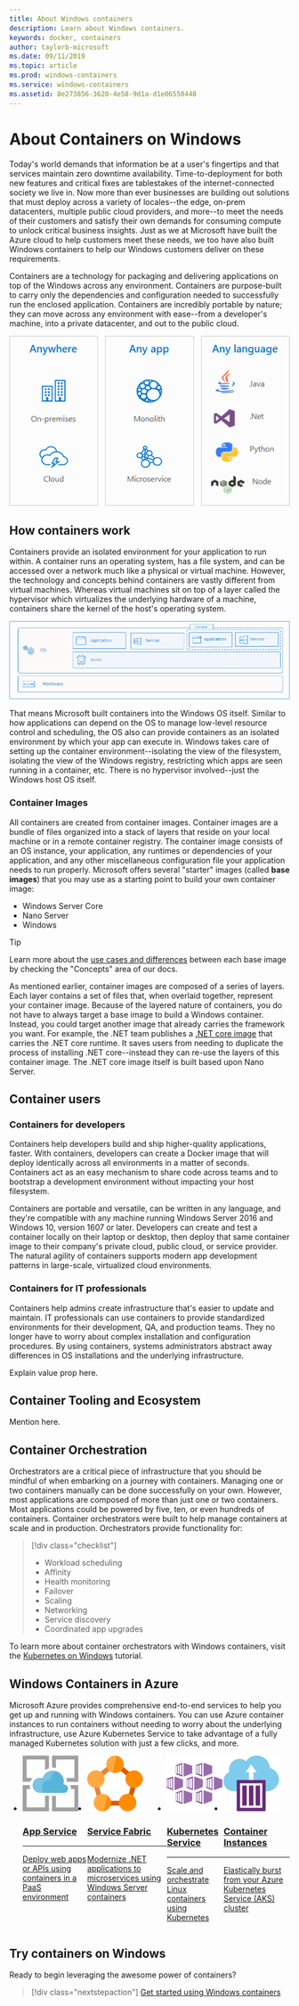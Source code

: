 ```yaml
---
title: About Windows containers
description: Learn about Windows containers.
keywords: docker, containers
author: taylorb-microsoft
ms.date: 09/11/2019
ms.topic: article
ms.prod: windows-containers
ms.service: windows-containers
ms.assetid: 8e273856-3620-4e58-9d1a-d1e06550448
---
```

# About Containers on Windows

Today's world demands that information be at a user's fingertips and that services maintain zero downtime availability. Time-to-deployment for both new features and critical fixes are tablestakes of the internet-connected society we live in. Now more than ever businesses are building out solutions that must deploy across a variety of locales--the edge, on-prem datacenters, multiple public cloud providers, and more--to meet the needs of their customers and satisfy their own demands for consuming compute to unlock critical business insights. Just as we at Microsoft have built the Azure cloud to help customers meet these needs, we too have also built Windows containers to help our Windows customers deliver on these requirements.

Containers are a technology for packaging and delivering applications on top of the Windows across any environment. Containers are purpose-built to carry only the dependencies and configuration needed to successfully run the enclosed application. Containers are incredibly portable by nature; they can move across any environment with ease--from a developer's machine, into a private datacenter, and out to the public cloud.

![](media/about-3-box.png)


## How containers work

Containers provide an isolated environment for your application to run within. A container runs an operating system, has a file system, and can be accessed over a network much like a physical or virtual machine. However, the technology and concepts behind containers are vastly different from virtual machines. Whereas virtual machines sit on top of a layer called the hypervisor which virtualizes the underlying hardware of a machine, containers share the kernel of the host's operating system.

![](media/container-arch.png)

That means Microsoft built containers into the Windows OS itself. Similar to how applications can depend on the OS to manage low-level resource control and scheduling, the OS also can provide containers as an isolated environment by which your app can execute in. Windows takes care of setting up the container environment--isolating the view of the filesystem, isolating the view of the Windows registry, restricting which apps are seen running in a container, etc. There is no hypervisor involved--just the Windows host OS itself.

### Container Images

All containers are created from container images. Container images are a bundle of files organized into a stack of layers that reside on your local machine or in a remote container registry. The container image consists of an OS instance, your application, any runtimes or dependencies of your application, and any other miscellaneous configuration file your application needs to run properly. Microsoft offers several "starter" images (called **base images**) that you may use as a starting point to build your own container image:

* Windows Server Core
* Nano Server
* Windows

> [!TIP]
> Learn more about the [use cases and differences]() between each base image by checking the "Concepts" area of our docs.

As mentioned earlier, container images are composed of a series of layers. Each layer contains a set of files that, when overlaid together, represent your container image. Because of the layered nature of containers, you do not have to always target a base image to build a Windows container. Instead, you could target another image that already carries the framework you want. For example, the .NET team publishes a [.NET core image](https://hub.docker.com/_/microsoft-dotnet-core) that carries the .NET core runtime. It saves users from needing to duplicate the process of installing .NET core--instead they can re-use the layers of this container image. The .NET core image itself is built based upon Nano Server.

## Container users

### Containers for developers

Containers help developers build and ship higher-quality applications, faster. With containers, developers can create a Docker image that will deploy identically across all environments in a matter of seconds. Containers act as an easy mechanism to share code across teams and to bootstrap a development environment without impacting your host filesystem.

Containers are portable and versatile, can be written in any language, and they're compatible with any machine running Windows Server 2016 and Windows 10, version 1607 or later. Developers can create and test a container locally on their laptop or desktop, then deploy that same container image to their company's private cloud, public cloud, or service provider. The natural agility of containers supports modern app development patterns in large-scale, virtualized cloud environments.

### Containers for IT professionals

Containers help admins create infrastructure that's easier to update and maintain. IT professionals can use containers to provide standardized environments for their development, QA, and production teams. They no longer have to worry about complex installation and configuration procedures. By using containers, systems administrators abstract away differences in OS installations and the underlying infrastructure.

Explain value prop here.

## Container Tooling and Ecosystem

Mention here.

## Container Orchestration

Orchestrators are a critical piece of infrastructure that you should be mindful of when embarking on a journey with containers. Managing one or two containers manually can be done successfully on your own. However, most applications are composed of more than just one or two containers. Most applications could be powered by five, ten, or even hundreds of containers. Container orchestrators were built to help manage containers at scale and in production. Orchestrators provide functionality for:

> [!div class="checklist"]
> * Workload scheduling
> * Affinity
> * Health monitoring
> * Failover
> * Scaling
> * Networking
> * Service discovery
> * Coordinated app upgrades

To learn more about container orchestrators with Windows containers, visit the [Kubernetes on Windows](../kubernetes/getting-started-kubernetes-windows.md) tutorial.

## Windows Containers in Azure

Microsoft Azure provides comprehensive end-to-end services to help you get up and running with Windows containers. You can use Azure container instances to run containers without needing to worry about the underlying infrastructure, use Azure Kubernetes Service to take advantage of a fully managed Kubernetes solution with just a few clicks, and more.

<ul class="hubpage cardsM cols cols4" style="display: flex;">
    <li>
        <a href="https://docs.microsoft.com/en-us/azure/app-service/app-service-web-get-started-windows-container" data-linktype="external">
            <div class="cardSize">
                <div class="cardPadding">
                    <div class="card">
	                    <div class="cardImageOuter">
                            <div class="cardImage centered">
                                <img src="media/appservice.svg" alt="" data-linktype="relative-path">
                            </div>
                        </div>
                        <div class="cardText">
                            <h3>App Service</h3>
                            <hr>
                            <p>Deploy web apps or APIs using containers in a PaaS environment</p>
                        </div>
                    </div>
                </div>
            </div>
        </a>
    </li>
    <li>
        <a href="https://docs.microsoft.com/en-us/azure/service-fabric/service-fabric-quickstart-containers" data-linktype="external">
            <div class="cardSize">
                <div class="cardPadding">
                    <div class="card">
	                    <div class="cardImageOuter">
                            <div class="cardImage centered">
                                <img src="media/fabric.svg" alt="" data-linktype="relative-path">
                            </div>
                        </div>
                        <div class="cardText">
                            <h3>Service Fabric</h3>
                            <hr>
                            <p>Modernize .NET applications to microservices using Windows Server containers</p>
                        </div>
                    </div>
                </div>
            </div>
        </a>
    </li>
    <li>
        <a href="https://docs.microsoft.com/en-us/azure/aks/windows-container-cli" data-linktype="external">
            <div class="cardSize">
                <div class="cardPadding">
                    <div class="card">
	                    <div class="cardImageOuter">
                            <div class="cardImage centered">
                                <img src="media/containerservice.svg" alt="" data-linktype="relative-path">
                            </div>
                        </div>
                        <div class="cardText">
                            <h3>Kubernetes Service</h3>
                            <hr>
                            <p>Scale and orchestrate Linux containers using Kubernetes</p>
                        </div>
                    </div>
                </div>
            </div>
        </a>
    </li>
    <li>
        <a href="https://docs.microsoft.com/en-us/azure/container-instances/container-instances-overview#linux-and-windows-containers" data-linktype="external">
            <div class="cardSize">
                <div class="cardPadding">
                    <div class="card">
	                    <div class="cardImageOuter">
                            <div class="cardImage centered">
                                <img src="media/containerinstances.svg" alt="" data-linktype="relative-path">
                            </div>
                        </div>
                        <div class="cardText">
                            <h3>Container Instances</h3>
                            <hr>
                            <p>Elastically burst from your Azure Kubernetes Service (AKS) cluster</p>
                        </div>
                    </div>
                </div>
            </div>
        </a>
    </li>
</ul>

## Try containers on Windows

Ready to begin leveraging the awesome power of containers?

> [!div class="nextstepaction"]
> [Get started using Windows containers](../quick-start/quick-start-windows-10.md)
